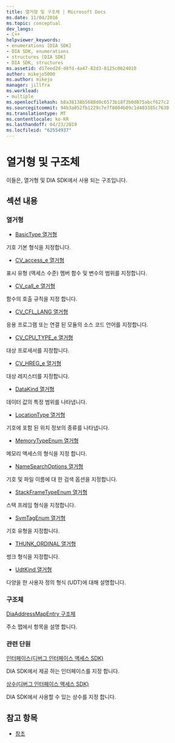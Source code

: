 ```yaml
---
title: 열거형 및 구조체 | Microsoft Docs
ms.date: 11/04/2016
ms.topic: conceptual
dev_langs:
- C++
helpviewer_keywords:
- enumerations [DIA SDK]
- DIA SDK, enumerations
- structures [DIA SDK]
- DIA SDK, structures
ms.assetid: d17eed2d-d8fd-4a47-82d3-8125c0624010
author: mikejo5000
ms.author: mikejo
manager: jillfra
ms.workload:
- multiple
ms.openlocfilehash: b8a38138b5688d0c6573b18f3b0d875abcf627c2
ms.sourcegitcommit: 94b3a052fb1229c7e7f8804b09c1d403385c7630
ms.translationtype: MT
ms.contentlocale: ko-KR
ms.lasthandoff: 04/23/2019
ms.locfileid: "62554937"
---
```

# <a name="enumerations-and-structures"></a>열거형 및 구조체

이들은, 열거형 및 DIA SDK에서 사용 되는 구조입니다.

## <a name="in-this-section"></a>섹션 내용

### <a name="enumerations"></a>열거형

- [BasicType 열거형](../../debugger/debug-interface-access/basictype.md)

 기호 기본 형식을 지정합니다.

- [CV_access_e 열거형](../../debugger/debug-interface-access/cv-access-e.md)

 표시 유형 (액세스 수준) 멤버 함수 및 변수의 범위를 지정합니다.

- [CV_call_e 열거형](../../debugger/debug-interface-access/cv-call-e.md)

 함수의 호출 규칙을 지정 합니다.

- [CV_CFL_LANG 열거형](../../debugger/debug-interface-access/cv-cfl-lang.md)

 응용 프로그램 또는 연결 된 모듈의 소스 코드 언어를 지정합니다.

- [CV_CPU_TYPE_e 열거형](../../debugger/debug-interface-access/cv-cpu-type-e.md)

 대상 프로세서를 지정합니다.

- [CV_HREG_e 열거형](../../debugger/debug-interface-access/cv-hreg-e.md)

 대상 레지스터를 지정합니다.

- [DataKind 열거형](../../debugger/debug-interface-access/datakind.md)

 데이터 값의 특정 범위를 나타냅니다.

- [LocationType 열거형](../../debugger/debug-interface-access/locationtype.md)

 기호에 포함 된 위치 정보의 종류를 나타냅니다.

- [MemoryTypeEnum 열거형](../../debugger/debug-interface-access/memorytypeenum.md)

 메모리 액세스의 형식을 지정 합니다.

- [NameSearchOptions 열거형](../../debugger/debug-interface-access/namesearchoptions.md)

 기호 및 파일 이름에 대 한 검색 옵션을 지정합니다.

- [StackFrameTypeEnum 열거형](../../debugger/debug-interface-access/stackframetypeenum.md)

 스택 프레임 형식을 지정합니다.

- [SymTagEnum 열거형](../../debugger/debug-interface-access/symtagenum.md)

 기호 유형을 지정합니다.

- [THUNK_ORDINAL 열거형](../../debugger/debug-interface-access/thunk-ordinal.md)

 썽크 형식을 지정합니다.

- [UdtKind 열거형](../../debugger/debug-interface-access/udtkind.md)

 다양을 한 사용자 정의 형식 (UDT)에 대해 설명합니다.

### <a name="structures"></a>구조체

[DiaAddressMapEntry 구조체](../../debugger/debug-interface-access/diaaddressmapentry.md)

주소 맵에서 항목을 설명 합니다.

### <a name="related-sections"></a>관련 단원

[인터페이스(디버그 인터페이스 액세스 SDK)](../../debugger/debug-interface-access/interfaces-debug-interface-access-sdk.md)

DIA SDK에서 제공 하는 인터페이스를 지정 합니다.

[상수(디버그 인터페이스 액세스 SDK)](../../debugger/debug-interface-access/constants-debug-interface-access-sdk.md)

DIA SDK에서 사용할 수 있는 상수를 지정 합니다.

## <a name="see-also"></a>참고 항목

- [참조](../../debugger/debug-interface-access/debug-interface-access-sdk-reference.md)